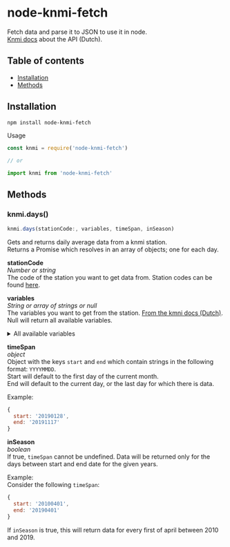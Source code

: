 # node-knmi-fetch
Fetch data and parse it to JSON to use it in node.  
[Knmi docs](https://www.knmi.nl/kennis-en-datacentrum/achtergrond/data-ophalen-vanuit-een-script) about the API (Dutch).

## Table of contents
* [Installation](#installation)
* [Methods](#methods)

## Installation
```sh
npm install node-knmi-fetch
```

Usage
```js
const knmi = require('node-knmi-fetch')

// or

import knmi from 'node-knmi-fetch' 
```

## Methods
### knmi.days()
```js
knmi.days(stationCode:, variables, timeSpan, inSeason)
```
Gets and returns daily average data from a knmi station.  
Returns a Promise which resolves in an array of objects; one for each day.

**stationCode**  
*Number or string*  
The code of the station you want to get data from. Station codes can be found [here](http://projects.knmi.nl/klimatologie/metadata/index.html).

**variables**  
*String or array of strings or null*  
The variables you want to get from the station. [From the kmni docs (Dutch)](https://www.knmi.nl/kennis-en-datacentrum/achtergrond/data-ophalen-vanuit-een-script).  
Null will return all available variables.

<details>
<summary>All available variables</summary>

You can also specify a collection of variables using the following identifiers:
```
WIND = DDVEC:FG:FHX:FHX:FX wind
TEMP = TG:TN:TX:T10N temperature
SUNR = SQ:SP:Q Sunshine duration and global radiation
PRCP = DR:RH:EV24 precipitation and potential evaporation
PRES = PG:PGX:PGN pressure at sea level
VICL = VVN:VVX:NG visibility and clouds
MSTR = UG:UX:UN humidity
ALL  = All variables
Default is ALL.
```

You can also specify individual variables.

```
# YYYYMMDD = Date (YYYY=year MM=month DD=day); 
# DDVEC    = Vector mean wind direction in degrees (360=north, 90=east, 180=south, 270=west, 0=calm/variable); 
# FHVEC    = Vector mean windspeed (in 0.1 m/s); 
# FG       = Daily mean windspeed (in 0.1 m/s); 
# FHX      = Maximum hourly mean windspeed (in 0.1 m/s); 
# FHXH     = Hourly division in which FHX was measured; 
# FHN      = Minimum hourly mean windspeed (in 0.1 m/s); 
# FHNH     = Hourly division in which FHN was measured; 
# FXX      = Maximum wind gust (in 0.1 m/s); 
# FXXH     = Hourly division in which FXX was measured; 
# TG       = Daily mean temperature in (0.1 degrees Celsius); 
# TN       = Minimum temperature (in 0.1 degrees Celsius); 
# TNH      = Hourly division in which TN was measured; 
# TX       = Maximum temperature (in 0.1 degrees Celsius); 
# TXH      = Hourly division in which TX was measured; 
# T10N     = Minimum temperature at 10 cm above surface (in 0.1 degrees Celsius); 
# T10NH    = 6-hourly division in which T10N was measured; 6=0-6 UT, 12=6-12 UT, 18=12-18 UT, 24=18-24 UT
# SQ       = Sunshine duration (in 0.1 hour) calculated from global radiation (-1 for <0.05 hour); 
# SP       = Percentage of maximum potential sunshine duration; 
# Q        = Global radiation (in J/cm2); 
# DR       = Precipitation duration (in 0.1 hour); 
# RH       = Daily precipitation amount (in 0.1 mm) (-1 for <0.05 mm); 
# RHX      = Maximum hourly precipitation amount (in 0.1 mm) (-1 for <0.05 mm); 
# RHXH     = Hourly division in which RHX was measured; 
# EV24     = Potential evapotranspiration (Makkink) (in 0.1 mm); 
# PG       = Daily mean sea level pressure (in 0.1 hPa) calculated from 24 hourly values; 
# PX       = Maximum hourly sea level pressure (in 0.1 hPa); 
# PXH      = Hourly division in which PX was measured; 
# PN       = Minimum hourly sea level pressure (in 0.1 hPa); 
# PNH      = Hourly division in which PN was measured; 
# VVN      = Minimum visibility; 0: <100 m, 1:100-200 m, 2:200-300 m,..., 49:4900-5000 m, 50:5-6 km, 56:6-7 km, 57:7-8 km,..., 79:29-30 km, 80:30-35 km, 81:35-40 km,..., 89: >70 km)
# VVNH     = Hourly division in which VVN was measured; 
# VVX      = Maximum visibility; 0: <100 m, 1:100-200 m, 2:200-300 m,..., 49:4900-5000 m, 50:5-6 km, 56:6-7 km, 57:7-8 km,..., 79:29-30 km, 80:30-35 km, 81:35-40 km,..., 89: >70 km)
# VVXH     = Hourly division in which VVX was measured; 
# NG       = Mean daily cloud cover (in octants, 9=sky invisible); 
# UG       = Daily mean relative atmospheric humidity (in percents); 
# UX       = Maximum relative atmospheric humidity (in percents); 
# UXH      = Hourly division in which UX was measured; 
# UN       = Minimum relative atmospheric humidity (in percents); 
# UNH      = Hourly division in which UN was measured; 
```

</details>

**timeSpan**  
*object*  
Object with the keys `start` and `end` which contain strings in the following format: `YYYYMMDD`.  
Start will default to the first day of the current month.  
End will default to the current day, or the last day for which there is data.  
  
Example:
```js
{
  start: '20190128',
  end: '20191117'
}
```
  
**inSeason**  
*boolean*  
If true, `timeSpan` cannot be undefined. Data will be returned only for the days between start and end date for the given years.  
  
Example:  
Consider the following `timeSpan`:
```js
{
  start: '20100401',
  end: '20190401'
}
```
If `inSeason` is true, this will return data for every first of april between 2010 and 2019.